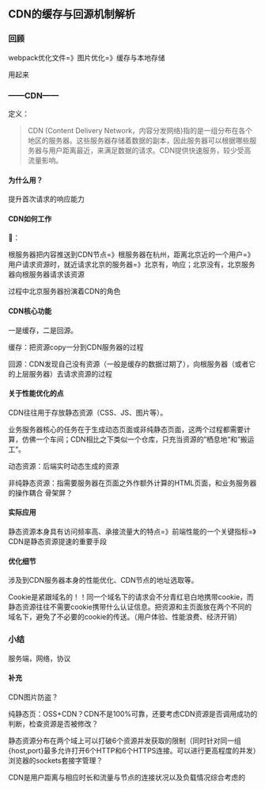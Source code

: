 ## CDN的缓存与回源机制解析

### 回顾

webpack优化文件=》图片优化=》缓存与本地存储

用起来



### ——CDN——

定义：

> CDN (Content Delivery Network，内容分发网络)指的是一组分布在各个地区的服务器。这些服务器存储着数据的副本，因此服务器可以根据哪些服务器与用户距离最近，来满足数据的请求。CDN提供快速服务，较少受高流量影响。

#### 为什么用？

提升首次请求的响应能力

#### CDN如何工作

🌰：

根服务器把内容推送到CDN节点=》根服务器在杭州，距离北京近的一个用户=》用户请求资源时，就近请求北京的服务器=》北京有，响应；北京没有，北京服务器向根服务器请求该资源

过程中北京服务器扮演着CDN的角色

#### CDN核心功能

一是缓存，二是回源。

缓存：把资源copy一分到CDN服务器的过程

回源：CDN发现自己没有资源（一般是缓存的数据过期了），向根服务器（或者它的上层服务器）去请求资源的过程

#### 关于性能优化的点

CDN往往用于存放静态资源（CSS、JS、图片等）。

业务服务器核心的任务在于生成动态页面或非纯静态页面，这两个过程都需要计算，仿佛一个车间；CDN相比之下类似一个仓库，只充当资源的”栖息地“和”搬运工“。

动态资源：后端实时动态生成的资源

非纯静态资源：指需要服务器在页面之外作额外计算的HTML页面，和业务服务器的操作耦合   骨架屏？

#### 实际应用

静态资源本身具有访问频率高、承接流量大的特点=》前端性能的一个关键指标=》CDN是静态资源提速的重要手段

#### 优化细节

涉及到CDN服务器本身的性能优化、CDN节点的地址选取等。

Cookie是紧跟域名的！！同一个域名下的请求会不分青红皂白地携带cookie，而静态资源往往不需要cookie携带什么认证信息。把资源和主页面放在两个不同的域名下，避免了不必要的cookie的传送。（用户体验、性能浪费、经济开销）



### 小结

服务端，网络，协议



#### 补充

CDN图片防盗？

纯静态页：OSS+CDN？CDN不是100%可靠，还要考虑CDN资源是否调用成功的判断，检查资源是否被修改？

静态资源分布在两个域上可以打破6个资源并发获取的限制（同时针对同一组{host,port}最多允许打开6个HTTP和6个HTTPS连接。可以进行更高程度的并发）浏览器的sockets套接字管理？

CDN是用户距离与相应时长和流量与节点的连接状况以及负载情况综合考虑的
